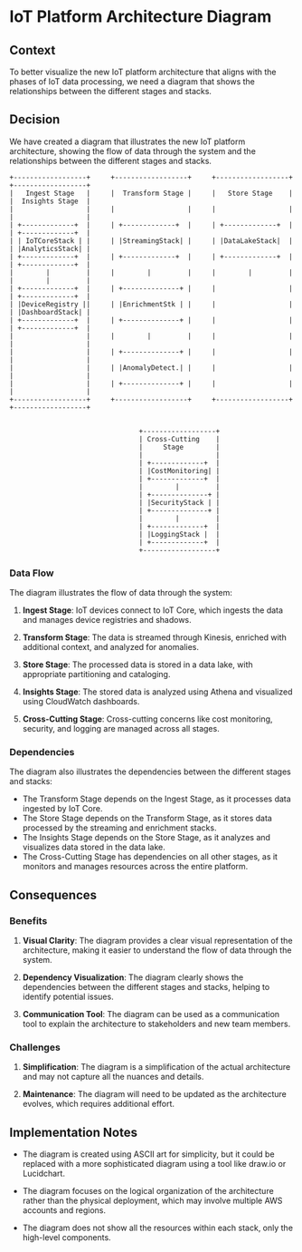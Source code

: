 # IoT Platform Architecture Diagram

## Context

To better visualize the new IoT platform architecture that aligns with the phases of IoT data processing, we need a diagram that shows the relationships between the different stages and stacks.

## Decision

We have created a diagram that illustrates the new IoT platform architecture, showing the flow of data through the system and the relationships between the different stages and stacks.

```
+------------------+     +------------------+     +------------------+     +------------------+
|   Ingest Stage   |     |  Transform Stage |     |   Store Stage    |     |  Insights Stage  |
|                  |     |                  |     |                  |     |                  |
| +-------------+  |     | +-------------+  |     | +-------------+  |     | +-------------+  |
| | IoTCoreStack | |     | |StreamingStack| |     | |DataLakeStack|  |     | |AnalyticsStack| |
| +-------------+  |     | +-------------+  |     | +-------------+  |     | +-------------+  |
|        |         |     |        |         |     |        |         |     |        |         |
| +-------------+  |     | +--------------+ |     |                  |     | +-------------+  |
| |DeviceRegistry ||     | |EnrichmentStk | |     |                  |     | |DashboardStack| |
| +-------------+  |     | +--------------+ |     |                  |     | +-------------+  |
|                  |     |        |         |     |                  |     |                  |
|                  |     | +--------------+ |     |                  |     |                  |
|                  |     | |AnomalyDetect.| |     |                  |     |                  |
|                  |     | +--------------+ |     |                  |     |                  |
+------------------+     +------------------+     +------------------+     +------------------+
                                                                                    
                                                                                    
                                +------------------+                                 
                                | Cross-Cutting    |                                 
                                |     Stage        |                                 
                                |                  |                                 
                                | +-------------+  |                                 
                                | |CostMonitoring| |                                 
                                | +-------------+  |                                 
                                |        |         |                                 
                                | +--------------+ |                                 
                                | |SecurityStack | |                                 
                                | +--------------+ |                                 
                                |        |         |                                 
                                | +-------------+  |                                 
                                | |LoggingStack |  |                                 
                                | +-------------+  |                                 
                                +------------------+                                 
```

### Data Flow

The diagram illustrates the flow of data through the system:

1. **Ingest Stage**: IoT devices connect to IoT Core, which ingests the data and manages device registries and shadows.

2. **Transform Stage**: The data is streamed through Kinesis, enriched with additional context, and analyzed for anomalies.

3. **Store Stage**: The processed data is stored in a data lake, with appropriate partitioning and cataloging.

4. **Insights Stage**: The stored data is analyzed using Athena and visualized using CloudWatch dashboards.

5. **Cross-Cutting Stage**: Cross-cutting concerns like cost monitoring, security, and logging are managed across all stages.

### Dependencies

The diagram also illustrates the dependencies between the different stages and stacks:

- The Transform Stage depends on the Ingest Stage, as it processes data ingested by IoT Core.
- The Store Stage depends on the Transform Stage, as it stores data processed by the streaming and enrichment stacks.
- The Insights Stage depends on the Store Stage, as it analyzes and visualizes data stored in the data lake.
- The Cross-Cutting Stage has dependencies on all other stages, as it monitors and manages resources across the entire platform.

## Consequences

### Benefits

1. **Visual Clarity**: The diagram provides a clear visual representation of the architecture, making it easier to understand the flow of data through the system.

2. **Dependency Visualization**: The diagram clearly shows the dependencies between the different stages and stacks, helping to identify potential issues.

3. **Communication Tool**: The diagram can be used as a communication tool to explain the architecture to stakeholders and new team members.

### Challenges

1. **Simplification**: The diagram is a simplification of the actual architecture and may not capture all the nuances and details.

2. **Maintenance**: The diagram will need to be updated as the architecture evolves, which requires additional effort.

## Implementation Notes

- The diagram is created using ASCII art for simplicity, but it could be replaced with a more sophisticated diagram using a tool like draw.io or Lucidchart.

- The diagram focuses on the logical organization of the architecture rather than the physical deployment, which may involve multiple AWS accounts and regions.

- The diagram does not show all the resources within each stack, only the high-level components.
